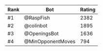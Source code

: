 Rank|Bot|Rating
---|---|---
#1|@RaspFish|2382
#2|@colinbot|1895
#3|@OpeningsBot|1636
#4|@MinOpponentMoves|794

